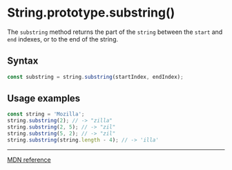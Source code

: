 # String.prototype.substring()

The `substring` method returns the part of the `string` between the `start` and `end` indexes, or to the end of the string.

## Syntax

```js
const substring = string.substring(startIndex, endIndex);
```

## Usage examples

```js
const string = 'Mozilla';
string.substring(2); // -> "zilla"
string.substring(2, 5); // -> "zil"
string.substring(5, 2); // -> "zil"
string.substring(string.length - 4); // -> 'illa'
```

---

[MDN reference](https://developer.mozilla.org/en-US/docs/Web/JavaScript/Reference/Global_Objects/String/substring)
